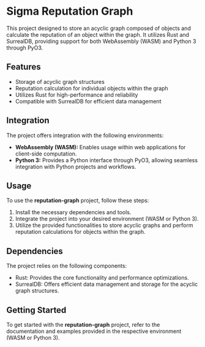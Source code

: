 # <link>Sigma Reputation Graph</link>

This project designed to store an acyclic graph composed of objects and calculate the reputation of an object within the graph. It utilizes <link>Rust</link> and <link>SurrealDB</link>, providing support for both <link>WebAssembly (WASM)</link> and <link>Python 3</link> through <link>PyO3</link>.

## Features
- Storage of acyclic graph structures
- Reputation calculation for individual objects within the graph
- Utilizes <link>Rust</link> for high-performance and reliability
- Compatible with <link>SurrealDB</link> for efficient data management

## Integration
The project offers integration with the following environments:
- **<link>WebAssembly (WASM)</link>:** Enables usage within web applications for client-side computation.
- **<link>Python 3</link>:** Provides a <link>Python</link> interface through <link>PyO3</link>, allowing seamless integration with <link>Python</link> projects and workflows.

## Usage
To use the **<link>reputation-graph</link>** project, follow these steps:
1. Install the necessary dependencies and tools.
2. Integrate the project into your desired environment (<link>WASM</link> or <link>Python 3</link>).
3. Utilize the provided functionalities to store acyclic graphs and perform reputation calculations for objects within the graph.

## Dependencies
The project relies on the following components:
- <link>Rust</link>: Provides the core functionality and performance optimizations.
- <link>SurrealDB</link>: Offers efficient data management and storage for the acyclic graph structures.

## Getting Started
To get started with the **<link>reputation-graph</link>** project, refer to the documentation and examples provided in the respective environment (<link>WASM</link> or <link>Python 3</link>).

